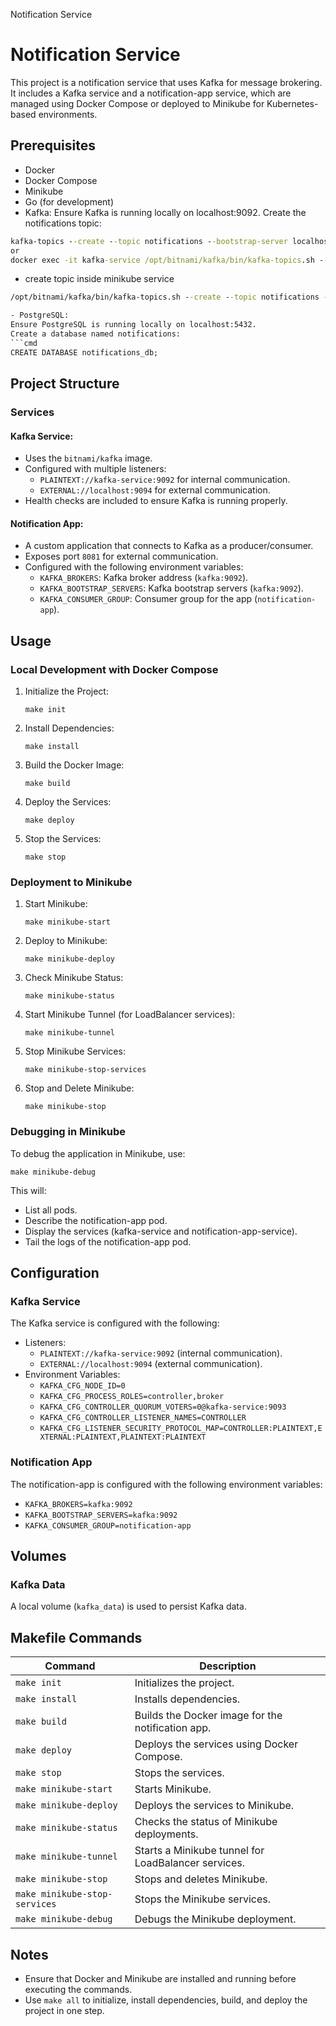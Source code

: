 Notification Service
# Notification Service

This project is a notification service that uses Kafka for message brokering. It includes a Kafka service and a notification-app service, which are managed using Docker Compose or deployed to Minikube for Kubernetes-based environments.

## Prerequisites
- Docker
- Docker Compose
- Minikube
- Go (for development)
- Kafka:
Ensure Kafka is running locally on localhost:9092.
Create the notifications topic:
```cmd 
kafka-topics --create --topic notifications --bootstrap-server localhost:9092
or
docker exec -it kafka-service /opt/bitnami/kafka/bin/kafka-topics.sh --create --topic notifications --bootstrap-server localhost:9092
```
- create topic inside minikube service
```cmd
/opt/bitnami/kafka/bin/kafka-topics.sh --create --topic notifications --bootstrap-server localhost:9092

- PostgreSQL:
Ensure PostgreSQL is running locally on localhost:5432.
Create a database named notifications:
```cmd
CREATE DATABASE notifications_db;
```


## Project Structure
### Services
#### Kafka Service:
- Uses the `bitnami/kafka` image.
- Configured with multiple listeners:
    - `PLAINTEXT://kafka-service:9092` for internal communication.
    - `EXTERNAL://localhost:9094` for external communication.
- Health checks are included to ensure Kafka is running properly.

#### Notification App:
- A custom application that connects to Kafka as a producer/consumer.
- Exposes port `8081` for external communication.
- Configured with the following environment variables:
    - `KAFKA_BROKERS`: Kafka broker address (`kafka:9092`).
    - `KAFKA_BOOTSTRAP_SERVERS`: Kafka bootstrap servers (`kafka:9092`).
    - `KAFKA_CONSUMER_GROUP`: Consumer group for the app (`notification-app`).

## Usage
### Local Development with Docker Compose
1. Initialize the Project:
     ```
     make init
     ```

2. Install Dependencies:
     ```
     make install
     ```

3. Build the Docker Image:
     ```
     make build
     ```

4. Deploy the Services:
     ```
     make deploy
     ```

5. Stop the Services:
     ```
     make stop
     ```

### Deployment to Minikube
1. Start Minikube:
     ```
     make minikube-start
     ```

2. Deploy to Minikube:
     ```
     make minikube-deploy
     ```

3. Check Minikube Status:
     ```
     make minikube-status
     ```

4. Start Minikube Tunnel (for LoadBalancer services):
     ```
     make minikube-tunnel
     ```

5. Stop Minikube Services:
     ```
     make minikube-stop-services
     ```

6. Stop and Delete Minikube:
     ```
     make minikube-stop
     ```

### Debugging in Minikube
To debug the application in Minikube, use:
```
make minikube-debug
```

This will:
- List all pods.
- Describe the notification-app pod.
- Display the services (kafka-service and notification-app-service).
- Tail the logs of the notification-app pod.

## Configuration
### Kafka Service
The Kafka service is configured with the following:
- Listeners:
    - `PLAINTEXT://kafka-service:9092` (internal communication).
    - `EXTERNAL://localhost:9094` (external communication).
- Environment Variables:
    - `KAFKA_CFG_NODE_ID=0`
    - `KAFKA_CFG_PROCESS_ROLES=controller,broker`
    - `KAFKA_CFG_CONTROLLER_QUORUM_VOTERS=0@kafka-service:9093`
    - `KAFKA_CFG_CONTROLLER_LISTENER_NAMES=CONTROLLER`
    - `KAFKA_CFG_LISTENER_SECURITY_PROTOCOL_MAP=CONTROLLER:PLAINTEXT,EXTERNAL:PLAINTEXT,PLAINTEXT:PLAINTEXT`

### Notification App
The notification-app is configured with the following environment variables:
- `KAFKA_BROKERS=kafka:9092`
- `KAFKA_BOOTSTRAP_SERVERS=kafka:9092`
- `KAFKA_CONSUMER_GROUP=notification-app`

## Volumes
### Kafka Data
A local volume (`kafka_data`) is used to persist Kafka data.

## Makefile Commands
| Command | Description |
|---------|-------------|
| `make init` | Initializes the project. |
| `make install` | Installs dependencies. |
| `make build` | Builds the Docker image for the notification app. |
| `make deploy` | Deploys the services using Docker Compose. |
| `make stop` | Stops the services. |
| `make minikube-start` | Starts Minikube. |
| `make minikube-deploy` | Deploys the services to Minikube. |
| `make minikube-status` | Checks the status of Minikube deployments. |
| `make minikube-tunnel` | Starts a Minikube tunnel for LoadBalancer services. |
| `make minikube-stop` | Stops and deletes Minikube. |
| `make minikube-stop-services` | Stops the Minikube services. |
| `make minikube-debug` | Debugs the Minikube deployment. |

## Notes
- Ensure that Docker and Minikube are installed and running before executing the commands.
- Use `make all` to initialize, install dependencies, build, and deploy the project in one step.
